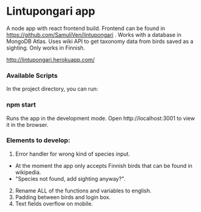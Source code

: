 <h1>Lintupongari app</h1>

A node app with react frontend build. Frontend can be found in https://github.com/SamuliVen/lintupongari .
Works with a database in MongoDB Atlas. Uses wiki API to get taxonomy data from birds saved as a sighting. 
Only works in Finnish.

http://lintupongari.herokuapp.com/

<h3>Available Scripts</h3>
In the project directory, you can run:

<h3>npm start</h3>
Runs the app in the development mode.
Open http://localhost:3001 to view it in the browser.

<h3>Elements to develop:</h3>

1. Error handler for wrong kind of species input.<br/>
- At the moment the app only accepts Finnish birds that can be found in wikipedia.<br/>
- "Species not found, add sighting anyway?".<br/>
2. Rename ALL of the functions and variables to english.<br/>
3. Padding between birds and login box.<br/>
4. Text fields overflow on mobile.
